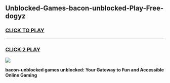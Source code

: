 
## Unblocked-Games-bacon-unblocked-Play-Free-dogyz
<h3>
<a href="https://premium76.site?title=bacon-unblocked&ref=19M">CLICK TO PLAY</a></h3>
<hr>

<h3>
<a href="https://premium76.site?title=bacon-unblocked&ref=19M">CLICK 2 PLAY</a>
  
</h3>

<a href="https://premium76.site?title=bacon-unblocked&ref=19M"><img src="https://clearcache.store/games.png"></a>


**bacon-unblocked games unblocked: Your Gateway to Fun and Accessible Online Gaming**

